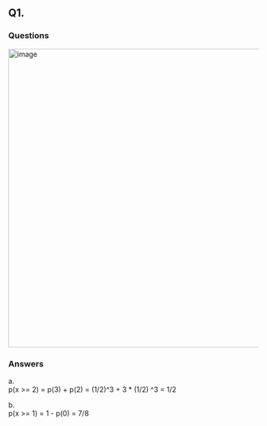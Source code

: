 ## Q1. 

### Questions 

<img width="601" alt="image" src="https://github.com/user-attachments/assets/a3f5b163-43fa-4823-a379-65add5edaed4">


### Answers

a.   
   p(x >= 2) = p(3) + p(2) = (1/2)^3 + 3 * (1/2) ^3 = 1/2 
  
b.  
   p(x >= 1) = 1 - p(0) = 7/8
